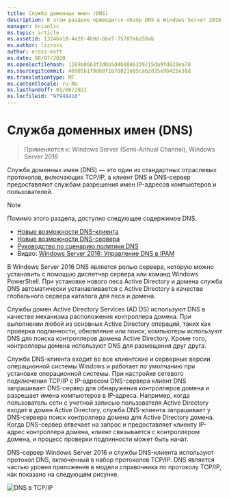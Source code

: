 ```yaml
---
title: Служба доменных имен (DNS)
description: В этом разделе приводится обзор DNS в Windows Server 2016.
manager: brianlic
ms.topic: article
ms.assetid: 1324ba18-4e28-4b9d-bbe7-75707e6d30ab
ms.author: lizross
author: eross-msft
ms.date: 08/07/2020
ms.openlocfilehash: 1169a86b3f3d0a5d4b8846339215da9fd020ea78
ms.sourcegitcommit: 40905b1f9d68f1b7d821e05cab2d35e9b425e38d
ms.translationtype: MT
ms.contentlocale: ru-RU
ms.lasthandoff: 01/06/2021
ms.locfileid: "97948410"
---
```

# <a name="domain-name-system-dns"></a>Служба доменных имен (DNS)

>Применяется к: Windows Server (Semi-Annual Channel), Windows Server 2016

Служба доменных имен (DNS) — это один из стандартных отраслевых протоколов, включающих TCP/IP, а клиент DNS и DNS-сервер предоставляют службам разрешения имен IP-адресов компьютеров и пользователей.

> [!NOTE]
> Помимо этого раздела, доступно следующее содержимое DNS.
>
> -   [Новые возможности DNS-клиента](What-s-New-in-DNS-Client.md)
> -   [Новые возможности DNS-сервера](What-s-New-in-DNS-Server.md)
> -   [Руководство по сценарию политики DNS](deploy/DNS-Policy-Scenario-Guide.md)
> -   Видео: [Windows Server 2016: Управление DNS в IPAM](https://channel9.msdn.com/Blogs/windowsserver/Windows-Server-2016-DNS-management-in-IPAM)

В Windows Server 2016 DNS является ролью сервера, которую можно установить с помощью диспетчер сервера или команд Windows PowerShell. При установке нового леса Active Directory и домена служба DNS автоматически устанавливается с Active Directory в качестве глобального сервера каталога для леса и домена.

Службы домен Active Directory Services (AD DS) используют DNS в качестве механизма расположения контроллера домена. При выполнении любой из основных Active Directory операций, таких как проверка подлинности, обновление или поиск, компьютеры используют DNS для поиска контроллеров домена Active Directory. Кроме того, контроллеры домена используют DNS для размещения друг друга.

Служба DNS-клиента входит во все клиентские и серверные версии операционной системы Windows и работает по умолчанию при установке операционной системы. При настройке сетевого подключения TCP/IP с IP-адресом DNS-сервера клиент DNS запрашивает DNS-сервер для обнаружения контроллеров домена и разрешает имена компьютеров в IP-адреса. Например, когда пользователь сети с учетной записью пользователя Active Directory входит в домен Active Directory, служба DNS-клиента запрашивает у DNS-сервера поиск контроллера домена для Active Directory домена. Когда DNS-сервер отвечает на запрос и предоставляет клиенту IP-адрес контроллера домена, клиент связывается с контроллером домена, и процесс проверки подлинности может быть начат.

DNS-сервер Windows Server 2016 и службы DNS-клиента используют протокол DNS, включенный в набор протоколов TCP/IP. DNS является частью уровня приложения в модели справочника по протоколу TCP/IP, как показано на следующем рисунке.

![DNS в TCP/IP](../media/Domain-Name-System--DNS-/dns_in_tcpip.jpg)


